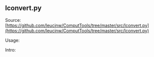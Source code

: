 ## lconvert.py

Source: [https://github.com/leucinw/ComputTools/tree/master/src/lconvert.py](https://github.com/leucinw/ComputTools/tree/master/src/lconvert.py)

Usage:

Intro:

